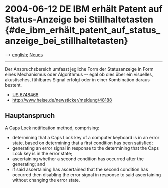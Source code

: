 # 2004-06-12 DE IBM erhält Patent auf Status-Anzeige bei Stillhaltetasten {#de_ibm_erhält_patent_auf_status_anzeige_bei_stillhaltetasten}

\--\> [ english](Ibm040612En "wikilink"); [
Neues](SwpatcninoDe "wikilink")

------------------------------------------------------------------------

Der Anspruchsbereich umfasst jegliche Form der Statusanzeige in Form
eines Mechanismus oder Algorithmus \-- egal ob dies über ein visuelles,
akustisches, fühlbares Signal erfolgt oder in einer Kombination daraus
besteht.

-   [US
    6748468](http://patft.uspto.gov/netacgi/nph-Parser?Sect1=PTO1&Sect2=HITOFF&d=PALL&p=1&u=/netahtml/srchnum.htm&r=1&f=G&l=50&s1=6,748,468.WKU.&OS=PN/6,748,468&RS=PN/6,748,468 "wikilink")
-   <http://www.heise.de/newsticker/meldung/48188>

## Hauptanspruch

A Caps Lock notification method, comprising:

-   determining that a Caps Lock key of a computer keyboard is in an
    error state, based on determining that a first condition has been
    satisfied;
-   generating an error signal in response to the determining that the
    Caps Lock key is in the error state;
-   ascertaining whether a second condition has occurred after the
    generating; and
-   if said ascertaining has ascertained that the second condition has
    occurred then disabling the error signal in response to said
    ascertaining without changing the error state.
